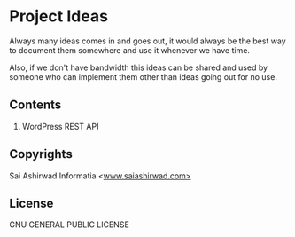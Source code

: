 # Project Ideas

Always many ideas comes in and goes out, it would always be the best way to document them somewhere and use it whenever we have time.

Also, if we don't have bandwidth this ideas can be shared and used by someone who can implement them other than ideas going out for no use.

## Contents

1. WordPress REST API

## Copyrights

Sai Ashirwad Informatia <www.saiashirwad.com>

## License

GNU GENERAL PUBLIC LICENSE
